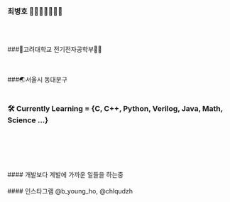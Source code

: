 
### 최병호 🗿🗿🗿🗿🗿🗿🗿
<br/>
<br/>

###🏫고려대학교 전기전자공학부🐯💡        
<br/>
<br/>

###🌏서울시 동대문구
<br/>
<br/>

### 🛠️ Currently Learning = {C, C++, Python, Verilog, Java, Math, Science ...}
<br/>
<br/>
<br/>
<br/>
<br/>
#### 개발보다 계발에 가까운 일들을 하는중
<br/>
<br/>
#### 인스타그램 @b_young_ho, @chlqudzh
  
<!---
bankochoi/bankochoi is a ✨ special ✨ repository because its `README.md` (this file) appears on your GitHub profile.
You can click the Preview link to take a look at your changes.
--->
